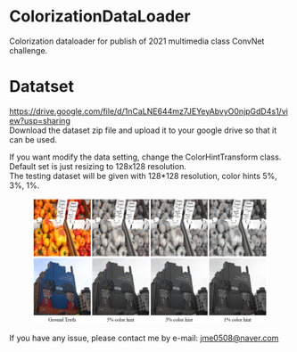 # ColorizationDataLoader
Colorization dataloader for publish of 2021 multimedia class ConvNet challenge.

# Datatset
https://drive.google.com/file/d/1nCaLNE644mz7JEYeyAbvyO0njpGdD4s1/view?usp=sharing  
Download the dataset zip file and upload it to your google drive so that it can be used.  
  
If you want modify the data setting, change the ColorHintTransform class. Default set is just resizing to 128x128 resolution.  
The testing dataset will be given with 128*128 resolution, color hints 5%, 3%, 1%.  

<figure>
    <img src="https://github.com/mingnuj/ColorizationDataLoader/blob/main/colorization%20example.PNG?raw=true" alt="color hint image examples">
</figure>

If you have any issue, please contact me by e-mail: jme0508@naver.com
